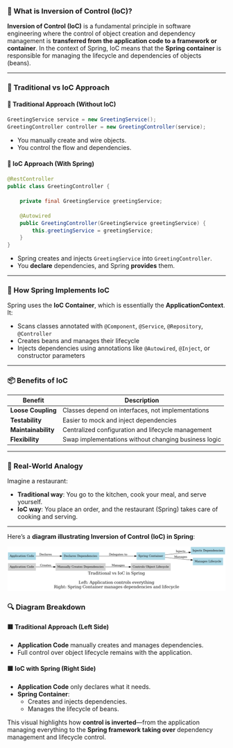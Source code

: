 ### 🧠 What is Inversion of Control (IoC)?

**Inversion of Control (IoC)** is a fundamental principle in software engineering where the control of object creation and dependency management is **transferred from the application code to a framework or container**. In the context of Spring, IoC means that the **Spring container** is responsible for managing the lifecycle and dependencies of objects (beans).

---

### 🔄 Traditional vs IoC Approach

#### 🔧 Traditional Approach (Without IoC)
```java
GreetingService service = new GreetingService();
GreetingController controller = new GreetingController(service);
```
- You manually create and wire objects.
- You control the flow and dependencies.

#### 🌱 IoC Approach (With Spring)
```java
@RestController
public class GreetingController {

    private final GreetingService greetingService;

    @Autowired
    public GreetingController(GreetingService greetingService) {
        this.greetingService = greetingService;
    }
}
```
- Spring creates and injects `GreetingService` into `GreetingController`.
- You **declare** dependencies, and Spring **provides** them.

---

### 🧰 How Spring Implements IoC

Spring uses the **IoC Container**, which is essentially the **ApplicationContext**. It:
- Scans classes annotated with `@Component`, `@Service`, `@Repository`, `@Controller`
- Creates beans and manages their lifecycle
- Injects dependencies using annotations like `@Autowired`, `@Inject`, or constructor parameters

---

### 📦 Benefits of IoC

| Benefit               | Description |
|-----------------------|-------------|
| **Loose Coupling**    | Classes depend on interfaces, not implementations |
| **Testability**       | Easier to mock and inject dependencies |
| **Maintainability**   | Centralized configuration and lifecycle management |
| **Flexibility**       | Swap implementations without changing business logic |

---

### 🧪 Real-World Analogy

Imagine a restaurant:
- **Traditional way**: You go to the kitchen, cook your meal, and serve yourself.
- **IoC way**: You place an order, and the restaurant (Spring) takes care of cooking and serving.

---
Here’s a **diagram illustrating Inversion of Control (IoC) in Spring**:

![Diagram illustrating Inversion of Control (IoC) in Spring](Spring_Boot/spring-boot-ioc.png)

### 🔍 Diagram Breakdown

#### 🟥 Traditional Approach (Left Side)
- **Application Code** manually creates and manages dependencies.
- Full control over object lifecycle remains with the application.

#### 🟦 IoC with Spring (Right Side)
- **Application Code** only declares what it needs.
- **Spring Container**:
  - Creates and injects dependencies.
  - Manages the lifecycle of beans.

This visual highlights how **control is inverted**—from the application managing everything to the **Spring framework taking over** dependency management and lifecycle control.
